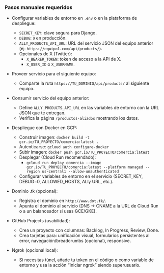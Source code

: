 ### Pasos manuales requeridos

- Configurar variables de entorno en `.env` o en la plataforma de despliegue:
  - `SECRET_KEY`: clave segura para Django.
  - `DEBUG`: `0` en producción.
  - `ALLY_PRODUCTS_API_URL`: URL del servicio JSON del equipo anterior (ej: `https://equipo1.com/api/products/`).
  - Opcionales de X (Twitter):
    - `X_BEARER_TOKEN`: token de acceso a la API de X.
    - `X_USER_ID` o `X_USERNAME`.


- Proveer servicio para el siguiente equipo:
  - Comparte la ruta `https://TU_DOMINIO/api/products/` al siguiente equipo.

- Consumir servicio del equipo anterior:
  - Define `ALLY_PRODUCTS_API_URL` en las variables de entorno con la URL JSON que te entregan.
  - Verifica la página `/productos-aliados` mostrando los datos.

- Despliegue con Docker en GCP:
  - Construir imagen: `docker build -t gcr.io/TU_PROYECTO/comercia:latest .`
  - Autenticarse: `gcloud auth configure-docker`
  - Subir imagen: `docker push gcr.io/TU_PROYECTO/comercia:latest`
  - Desplegar (Cloud Run recomendado):
    - `gcloud run deploy comercia --image gcr.io/TU_PROYECTO/comercia:latest --platform managed --region us-central1 --allow-unauthenticated`
  - Configurar variables de entorno en el servicio (SECRET_KEY, DEBUG=0, ALLOWED_HOSTS, ALly URL, etc.).

- Dominio .tk (opcional):
  - Registra el dominio en `http://www.dot.tk/`.
  - Apunta el dominio al servicio (DNS -> CNAME a la URL de Cloud Run o a un balanceador si usas GCE/GKE).

- GitHub Projects (usabilidad):
  - Crea un proyecto con columnas: Backlog, In Progress, Review, Done.
  - Crea tarjetas para: unificación visual, formularios persistentes al error, navegación/breadcrumbs (opcional), responsive.

- Ngrok (opcional local):
  - Si necesitas túnel, añade tu token en el código o como variable de entorno y usa la acción “Iniciar ngrok” siendo superusuario.



